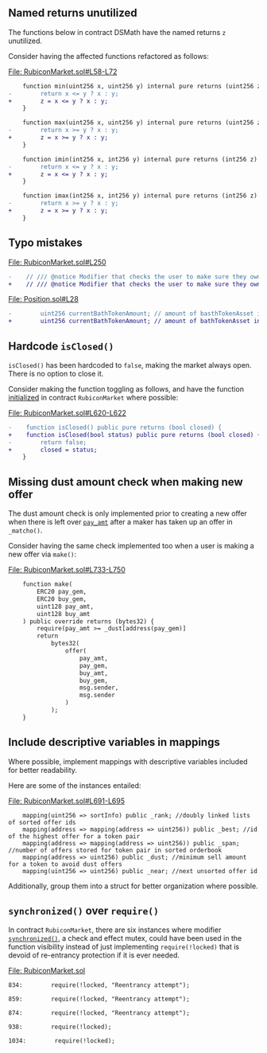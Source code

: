 ## Named returns unutilized
The functions below in contract DSMath have the named returns `z` unutilized.

Consider having the affected functions refactored as follows:

[File: RubiconMarket.sol#L58-L72](https://github.com/code-423n4/2023-04-rubicon/blob/main/contracts/RubiconMarket.sol#L58-L72)

```diff
    function min(uint256 x, uint256 y) internal pure returns (uint256 z) {
-        return x <= y ? x : y;
+        z = x <= y ? x : y;
    }

    function max(uint256 x, uint256 y) internal pure returns (uint256 z) {
-        return x >= y ? x : y;
+        z = x >= y ? x : y;
    }

    function imin(int256 x, int256 y) internal pure returns (int256 z) {
-        return x <= y ? x : y;
+        z = x <= y ? x : y;
    }

    function imax(int256 x, int256 y) internal pure returns (int256 z) {
-        return x >= y ? x : y;
+        z = x >= y ? x : y;
    }
```
## Typo mistakes
[File: RubiconMarket.sol#L250](https://github.com/code-423n4/2023-04-rubicon/blob/main/contracts/RubiconMarket.sol#L250)

```diff
-    // /// @notice Modifier that checks the user to make sure they own the offer and its valid before they attempt to cancel it
+    // /// @notice Modifier that checks the user to make sure they own the offer and it is valid before they attempt to cancel it
```
[File: Position.sol#L28](https://github.com/code-423n4/2023-04-rubicon/blob/main/contracts/utilities/poolsUtility/Position.sol#L28)

```diff
-        uint256 currentBathTokenAmount; // amount of basthTokenAsset in the moment of execution
+        uint256 currentBathTokenAmount; // amount of bathTokenAsset in the moment of execution
```
## Hardcode `isClosed()`
`isClosed()` has been hardcoded to `false`, making the market always open. There is no option to close it.

Consider making the function toggling as follows, and have the function [initialized](https://github.com/code-423n4/2023-04-rubicon/blob/main/contracts/RubiconMarket.sol#L700) in contract `RubiconMarket` where possible:

[File: RubiconMarket.sol#L620-L622](https://github.com/code-423n4/2023-04-rubicon/blob/main/contracts/RubiconMarket.sol#L620-L622)

```diff
-    function isClosed() public pure returns (bool closed) {
+    function isClosed(bool status) public pure returns (bool closed) {
-        return false;
+        closed = status;
    }
```
## Missing dust amount check when making new offer
The dust amount check is only implemented prior to creating a new offer when there is left over [`pay_amt`](https://github.com/code-423n4/2023-04-rubicon/blob/main/contracts/RubiconMarket.sol#L1327) after a maker has taken up an offer in `_matcho()`.

Consider having the same check implemented too when a user is making a new offer via `make()`:

[File: RubiconMarket.sol#L733-L750](https://github.com/code-423n4/2023-04-rubicon/blob/main/contracts/RubiconMarket.sol#L733-L750)

```diff
    function make(
        ERC20 pay_gem,
        ERC20 buy_gem,
        uint128 pay_amt,
        uint128 buy_amt
    ) public override returns (bytes32) {
        require(pay_amt >= _dust[address(pay_gem)]
        return
            bytes32(
                offer(
                    pay_amt,
                    pay_gem,
                    buy_amt,
                    buy_gem,
                    msg.sender,
                    msg.sender
                )
            );
    }
```
## Include descriptive variables in mappings
Where possible, implement mappings with descriptive variables included for better readability.

Here are some of the instances entailed:

[File: RubiconMarket.sol#L691-L695](https://github.com/code-423n4/2023-04-rubicon/blob/main/contracts/RubiconMarket.sol#L691-L695)
  
```solidity
    mapping(uint256 => sortInfo) public _rank; //doubly linked lists of sorted offer ids
    mapping(address => mapping(address => uint256)) public _best; //id of the highest offer for a token pair
    mapping(address => mapping(address => uint256)) public _span; //number of offers stored for token pair in sorted orderbook
    mapping(address => uint256) public _dust; //minimum sell amount for a token to avoid dust offers
    mapping(uint256 => uint256) public _near; //next unsorted offer id
```
Additionally, group them into a struct for better organization where possible.

## `synchronized()` over `require()`
In contract `RubiconMarket`, there are six instances where modifier [`synchronized()`](https://github.com/code-423n4/2023-04-rubicon/blob/main/contracts/RubiconMarket.sol#L264-L269), a check and effect mutex, could have been used in the function visibility instead of just implementing `require(!locked)` that is devoid of re-entrancy protection if it is ever needed. 
 
[File: RubiconMarket.sol](https://github.com/code-423n4/2023-04-rubicon/blob/main/contracts/RubiconMarket.sol)

```solidity
834:        require(!locked, "Reentrancy attempt");

859:        require(!locked, "Reentrancy attempt");

874:        require(!locked, "Reentrancy attempt");

938:        require(!locked);

1034:        require(!locked);
```